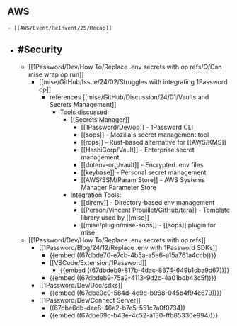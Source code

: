 ## AWS
	- [[AWS/Event/ReInvent/25/Recap]]
- ## #Security
	- [[1Password/Dev/How To/Replace .env secrets with op refs/Q/Can mise wrap op run]]
		- [[mise/GitHub/Issue/24/02/Struggles with integrating 1Password op]]
			- references [[mise/GitHub/Discussion/24/01/Vaults and Secrets Management]]
				- Tools discussed:
					- [[Secrets Manager]]
						- [[1Password/Dev/op]] - 1Password CLI
						- [[sops]] - Mozilla's secret management tool
						- [[rops]] - Rust-based alternative for [[AWS/KMS]]
						- [[HashiCorp/Vault]] - Enterprise secret management
						- [[dotenv-org/vault]] - Encrypted .env files
						- [[keybase]] - Personal secret management
						- [[AWS/SSM/Param Store]] - AWS Systems Manager Parameter Store
					- Integration Tools:
						- [[direnv]] - Directory-based env management
						- [[Person/Vincent Prouillet/GitHub/tera]] - Template library used by [[mise]]
						- [[mise/plugin/mise-sops]] - [[sops]] plugin for mise
	- [[1Password/Dev/How To/Replace .env secrets with op refs]]
		- [[1Password/Blog/24/12/Replace .env with 1Password SDKs]]
			- {{embed ((67dbde70-e7cb-4b5a-a5e6-a15a761a4ccb))}}
			- [[VSCode/Extension/1Password]]
				- {{embed ((67dbdeb9-817b-4dac-8674-649b1cba9d67))}}
			- {{embed ((67dbdeb9-75a2-4113-9d2c-4a01bdb43c5f))}}
		- [[1Password/Dev/Doc/sdks]]
			- {{embed ((67dbe0c0-584d-4e9d-b968-045b4f94c679))}}
		- [[1Password/Dev/Connect Server]]
			- ((67dbe6db-dae8-46e2-b7e5-551c7a0f0734))
			- {{embed ((67dbe69c-b43e-4c52-a130-ffb85330e994))}}